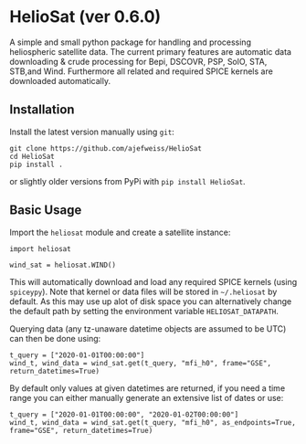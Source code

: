 HelioSat (ver 0.6.0)
========

A simple and small python package for handling and processing heliospheric satellite data. The current primary features are automatic data downloading & crude processing for Bepi, DSCOVR, PSP, SolO, STA, STB,and Wind. Furthermore all related and required SPICE kernels are downloaded automatically.

Installation
------------

Install the latest version manually using `git`:

    git clone https://github.com/ajefweiss/HelioSat
    cd HelioSat
    pip install .

or slightly older versions from PyPi with `pip install HelioSat`.

Basic Usage
-----------

Import the `heliosat` module and create a satellite instance:

    import heliosat

    wind_sat = heliosat.WIND()

This will automatically download and load any required SPICE kernels (using `spiceypy`). Note that
kernel or data files will be stored in `~/.heliosat` by default. As this may use up alot of disk
space you can alternatively change the default path by setting the environment variable `HELIOSAT_DATAPATH`.

Querying data (any tz-unaware datetime objects are assumed to be UTC) can then be done using:

    t_query = ["2020-01-01T00:00:00"]
    wind_t, wind_data = wind_sat.get(t_query, "mfi_h0", frame="GSE", return_datetimes=True)

By default only values at given datetimes are returned, if you need a time range you can either manually generate an extensive list of dates or use:

    t_query = ["2020-01-01T00:00:00", "2020-01-02T00:00:00"]
    wind_t, wind_data = wind_sat.get(t_query, "mfi_h0", as_endpoints=True, frame="GSE", return_datetimes=True)
